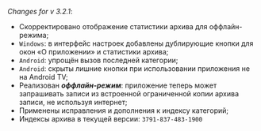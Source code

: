 _Changes for v 3.2.1_:
- Скорректировано отображение статистики архива для оффлайн-режима;
- `Windows`: в интерфейс настроек добавлены дублирующие кнопки для окон «О приложении» и статистики архива;
- `Android`: упрощён вызов последней категории;
- `Android`: скрыты лишние кнопки при использовании приложения не на Android TV;
- Реализован ***оффлайн-режим***: приложение теперь может запрашивать записи из встроенной ограниченной копии архива записи, не используя интернет;
- Применены исправления и дополнения к индексу категорий;
- Индексы архива в текущей версии: `3791-837-483-1900`
